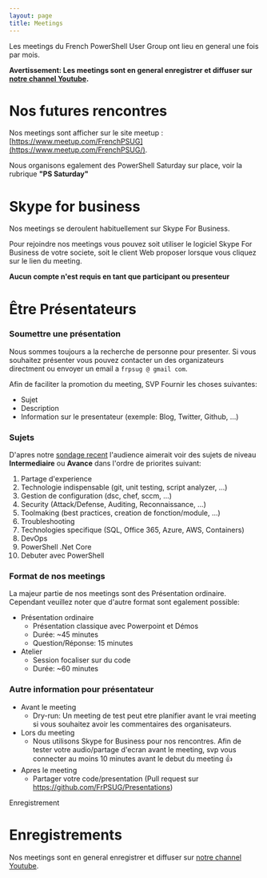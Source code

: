 ```yaml
---
layout: page
title: Meetings
---
```


Les meetings du French PowerShell User Group ont lieu en general une fois par mois.

**Avertissement: Les meetings sont en general enregistrer et diffuser sur [notre channel Youtube](https://www.youtube.com/frenchpowershellusergroup).**

# Nos futures rencontres

Nos meetings sont afficher sur le site meetup : [https://www.meetup.com/FrenchPSUG](https://www.meetup.com/FrenchPSUG/).

Nous organisons egalement des PowerShell Saturday sur place, voir la rubrique **"PS Saturday"**

# Skype for business

Nos meetings se deroulent habituellement sur Skype For Business.

Pour rejoindre nos meetings vous pouvez soit utiliser le logiciel Skype For Business de votre societe, soit le client Web proposer lorsque vous cliquez sur le lien du meeting.

**Aucun compte n'est requis en tant que participant ou presenteur**

# Être Présentateurs

### Soumettre une présentation

Nous sommes toujours a la recherche de personne pour presenter. Si vous souhaitez présenter vous pouvez contacter un des organizateurs directment ou envoyer un email a `frpsug @ gmail com`.

Afin de faciliter la promotion du meeting, SVP Fournir les choses suivantes:

* Sujet
* Description
* Information sur le presentateur (exemple: Blog, Twitter, Github, ...)

### Sujets

D'apres notre [sondage recent](https://frpsug.github.io/2017/10/05/Call_for_speakers/) l'audience aimerait voir des sujets de niveau **Intermediaire** ou **Avance** dans l'ordre de priorites suivant:

1. Partage d'experience
1. Technologie indispensable (git, unit testing, script analyzer, ...)
1. Gestion de configuration (dsc, chef, sccm, ...)
1. Security (Attack/Defense, Auditing, Reconnaissance, ...)
1. Toolmaking (best practices, creation de fonction/module, ...)
1. Troubleshooting
1. Technologies specifique (SQL, Office 365, Azure, AWS, Containers)
1. DevOps
1. PowerShell .Net Core
1. Debuter avec PowerShell

### Format de nos meetings

La majeur partie de nos meetings sont des Présentation ordinaire. Cependant veuillez noter que d'autre format sont egalement possible:

* Présentation ordinaire
  * Présentation classique avec Powerpoint et Démos
  * Durée: ~45 minutes
  * Question/Réponse: 15 minutes
* Atelier
  * Session focaliser sur du code
  * Durée: ~60 minutes

### Autre information pour présentateur

* Avant le meeting
  * Dry-run: Un meeting de test peut etre planifier avant le vrai meeting si vous souhaitez avoir les commentaires des organisateurs.
* Lors du meeting
  * Nous utilisons Skype for Business pour nos rencontres. Afin de tester votre audio/partage d'ecran avant le meeting, svp vous connecter au moins 10 minutes avant le debut du meeting :thumbsup:
* Apres le meeting
  * Partager votre code/presentation (Pull request sur https://github.com/FrPSUG/Presentations)

 Enregistrement

# Enregistrements

Nos meetings sont en general enregistrer et diffuser sur [notre channel Youtube](https://www.youtube.com/frenchpowershellusergroup).